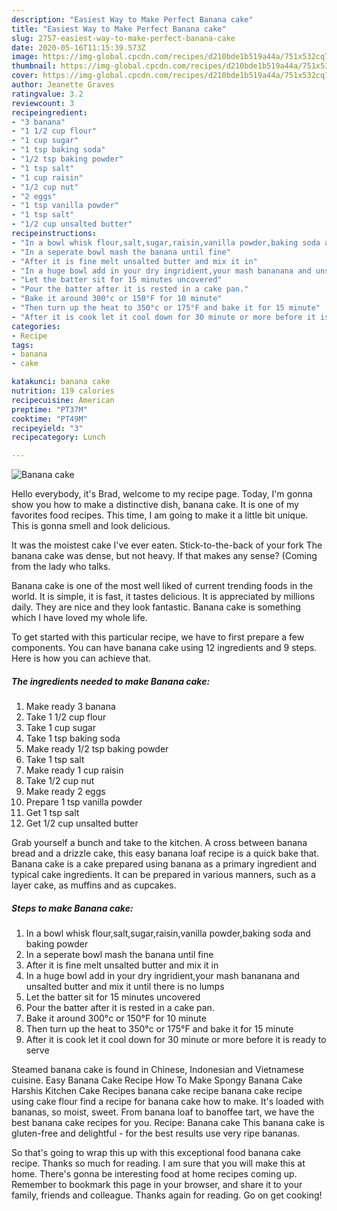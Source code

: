 ```yaml
---
description: "Easiest Way to Make Perfect Banana cake"
title: "Easiest Way to Make Perfect Banana cake"
slug: 2757-easiest-way-to-make-perfect-banana-cake
date: 2020-05-16T11:15:39.573Z
image: https://img-global.cpcdn.com/recipes/d210bde1b519a44a/751x532cq70/banana-cake-recipe-main-photo.jpg
thumbnail: https://img-global.cpcdn.com/recipes/d210bde1b519a44a/751x532cq70/banana-cake-recipe-main-photo.jpg
cover: https://img-global.cpcdn.com/recipes/d210bde1b519a44a/751x532cq70/banana-cake-recipe-main-photo.jpg
author: Jeanette Graves
ratingvalue: 3.2
reviewcount: 3
recipeingredient:
- "3 banana"
- "1 1/2 cup flour"
- "1 cup sugar"
- "1 tsp baking soda"
- "1/2 tsp baking powder"
- "1 tsp salt"
- "1 cup raisin"
- "1/2 cup nut"
- "2 eggs"
- "1 tsp vanilla powder"
- "1 tsp salt"
- "1/2 cup unsalted butter"
recipeinstructions:
- "In a bowl whisk flour,salt,sugar,raisin,vanilla powder,baking soda and baking powder"
- "In a seperate bowl mash the banana until fine"
- "After it is fine melt unsalted butter and mix it in"
- "In a huge bowl add in your dry ingridient,your mash bananana and unsalted butter and mix it until there is no lumps"
- "Let the batter sit for 15 minutes uncovered"
- "Pour the batter after it is rested in a cake pan."
- "Bake it around 300°c or 150°F for 10 minute"
- "Then turn up the heat to 350°c or 175°F and bake it for 15 minute"
- "After it is cook let it cool down for 30 minute or more before it is ready to serve"
categories:
- Recipe
tags:
- banana
- cake

katakunci: banana cake 
nutrition: 119 calories
recipecuisine: American
preptime: "PT37M"
cooktime: "PT49M"
recipeyield: "3"
recipecategory: Lunch

---
```



![Banana cake](https://img-global.cpcdn.com/recipes/d210bde1b519a44a/751x532cq70/banana-cake-recipe-main-photo.jpg)

Hello everybody, it's Brad, welcome to my recipe page. Today, I'm gonna show you how to make a distinctive dish, banana cake. It is one of my favorites food recipes. This time, I am going to make it a little bit unique. This is gonna smell and look delicious.

It was the moistest cake I&#39;ve ever eaten. Stick-to-the-back of your fork The banana cake was dense, but not heavy. If that makes any sense? (Coming from the lady who talks.

Banana cake is one of the most well liked of current trending foods in the world. It is simple, it is fast, it tastes delicious. It is appreciated by millions daily. They are nice and they look fantastic. Banana cake is something which I have loved my whole life.


To get started with this particular recipe, we have to first prepare a few components. You can have banana cake using 12 ingredients and 9 steps. Here is how you can achieve that.

<!--inarticleads1-->

##### The ingredients needed to make Banana cake:

1. Make ready 3 banana
1. Take 1 1/2 cup flour
1. Take 1 cup sugar
1. Take 1 tsp baking soda
1. Make ready 1/2 tsp baking powder
1. Take 1 tsp salt
1. Make ready 1 cup raisin
1. Take 1/2 cup nut
1. Make ready 2 eggs
1. Prepare 1 tsp vanilla powder
1. Get 1 tsp salt
1. Get 1/2 cup unsalted butter


Grab yourself a bunch and take to the kitchen. A cross between banana bread and a drizzle cake, this easy banana loaf recipe is a quick bake that. Banana cake is a cake prepared using banana as a primary ingredient and typical cake ingredients. It can be prepared in various manners, such as a layer cake, as muffins and as cupcakes. 

<!--inarticleads2-->

##### Steps to make Banana cake:

1. In a bowl whisk flour,salt,sugar,raisin,vanilla powder,baking soda and baking powder
1. In a seperate bowl mash the banana until fine
1. After it is fine melt unsalted butter and mix it in
1. In a huge bowl add in your dry ingridient,your mash bananana and unsalted butter and mix it until there is no lumps
1. Let the batter sit for 15 minutes uncovered
1. Pour the batter after it is rested in a cake pan.
1. Bake it around 300°c or 150°F for 10 minute
1. Then turn up the heat to 350°c or 175°F and bake it for 15 minute
1. After it is cook let it cool down for 30 minute or more before it is ready to serve


Steamed banana cake is found in Chinese, Indonesian and Vietnamese cuisine. Easy Banana Cake Recipe How To Make Spongy Banana Cake Harshis Kitchen Cake Recipes banana cake recipe banana cake recipe using cake flour find a recipe for banana cake how to make. It&#39;s loaded with bananas, so moist, sweet. From banana loaf to banoffee tart, we have the best banana cake recipes for you. Recipe: Banana cake This banana cake is gluten-free and delightful - for the best results use very ripe bananas. 

So that's going to wrap this up with this exceptional food banana cake recipe. Thanks so much for reading. I am sure that you will make this at home. There's gonna be interesting food at home recipes coming up. Remember to bookmark this page in your browser, and share it to your family, friends and colleague. Thanks again for reading. Go on get cooking!

